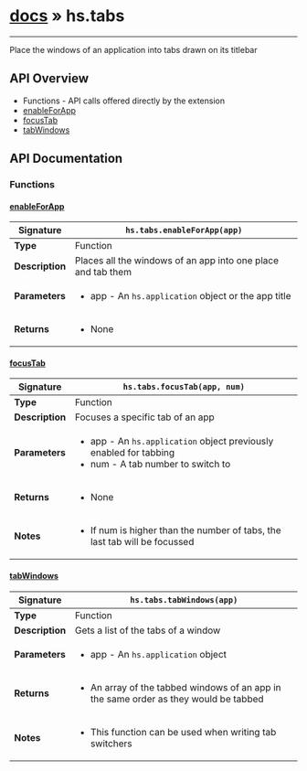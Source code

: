 # [docs](index.md) » hs.tabs
---

Place the windows of an application into tabs drawn on its titlebar

## API Overview
* Functions - API calls offered directly by the extension
 * [enableForApp](#enableforapp)
 * [focusTab](#focustab)
 * [tabWindows](#tabwindows)

## API Documentation

### Functions

#### [enableForApp](#enableforapp)
| <span style="font-align: left;">**Signature**</span> | <span style="font-align: left;">`hs.tabs.enableForApp(app)` </span>                                                |
| -----------------------------------------------------|---------------------------------------------------------------------------------------------------------|
| **Type**                                             | Function                                                                                         |
| **Description**                                      | Places all the windows of an app into one place and tab them                                                                                         |
| **Parameters**                                       | <ul><li>app - An `hs.application` object or the app title</li></ul> |
| **Returns**                                          | <ul><li>None</li></ul>          |

#### [focusTab](#focustab)
| <span style="font-align: left;">**Signature**</span> | <span style="font-align: left;">`hs.tabs.focusTab(app, num)` </span>                                                |
| -----------------------------------------------------|---------------------------------------------------------------------------------------------------------|
| **Type**                                             | Function                                                                                         |
| **Description**                                      | Focuses a specific tab of an app                                                                                         |
| **Parameters**                                       | <ul><li>app - An `hs.application` object previously enabled for tabbing</li><li>num - A tab number to switch to</li></ul> |
| **Returns**                                          | <ul><li>None</li></ul>          |
| **Notes**                                            | <ul><li>If num is higher than the number of tabs, the last tab will be focussed</li></ul>                |

#### [tabWindows](#tabwindows)
| <span style="font-align: left;">**Signature**</span> | <span style="font-align: left;">`hs.tabs.tabWindows(app)` </span>                                                |
| -----------------------------------------------------|---------------------------------------------------------------------------------------------------------|
| **Type**                                             | Function                                                                                         |
| **Description**                                      | Gets a list of the tabs of a window                                                                                         |
| **Parameters**                                       | <ul><li>app - An `hs.application` object</li></ul> |
| **Returns**                                          | <ul><li>An array of the tabbed windows of an app in the same order as they would be tabbed</li></ul>          |
| **Notes**                                            | <ul><li>This function can be used when writing tab switchers</li></ul>                |


